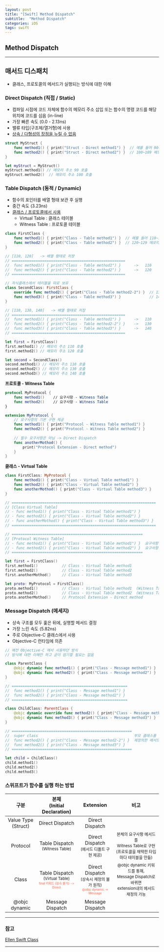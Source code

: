 ```yaml
---
layout: post
title: "[Swift] Method Dispatch"
subtitle:  "Method Dispatch"
categories: iOS
tags: swift
---
```

## Method Dispatch
  
---  
  
## 매서드 디스패치  
  
- 클래스, 프로토콜의 메서드가 실행되는 방식에 대한 이해  
  
### Direct Dispatch (직접 / Static)
  
- 컴파일 시점에 코드 자체에 함수의 메모리 주소 삽입 또는 함수의 명령 코드를 해당 위치에 코드를 심음 (in-line)
- 가장 빠른 속도 (0.0 - 2.13ns)
- 밸류 타입(구조체/열거형)에 사용
- <u>상속 / 다형성의 장점을 누릴 수 없음</u>
  
```swift
struct MyStruct {
    func method1() { print("Struct - Direct method1") }  // 예를 들어 90~99 메모리 주소에 저장
    func method2() { print("Struct - Direct method2") }  // 100~109 메모리 주소에 저장
}

let myStruct = MyStruct()
myStruct.method1() // 메모리 주소 90 호출
myStruct.method2()  // 메모리 주소 100 호출
```
  
### Table Dispatch (동적 / Dynamic)
  
- 함수의 포인터를 배열 형태 보관 후 실행
- 중간 속도 (3.23ns)
- <u>클래스 / 프로토콜에서 사용</u>
    - Virtual Table : 클래스 테이블
    - Witness Table : 프로토콜 테이블  
  
```swift
class FirstClass {
    func method1() { print("Class - Table method1") }  // 예를 들어 110~119 메모리 주소에 저장
    func method2() { print("Class - Table method2") }  // 120~129 메모리 주소에 저장
}

// [110, 120]   -> 배열 형태로 저장
// ====================================================
//  func method1() { print("Class - Table method1") }      ->   110
//  func method2() { print("Class - Table method2") }      ->   120
// ====================================================

// 자식클래스에서 테이블을 따로 보유
class SecondClass: FirstClass {
    override func method2() { print("Class - Table method2-2") }  // 130~139 메모리 주소에 저장
    func method3() { print("Class - Table method3") }             // 140~149 메모리 주소에 저장
}

// [110, 130, 140]   -> 배열 형태로 저장
// ====================================================
//  func method1() { print("Class - Table method1") }      ->   110
//  func method2() { print("Class - Table method2-2") }    ->   130
//  func method3() { print("Class - Table method3") }      ->   140
// ====================================================

let first = FirstClass()
first.method1() // 메모리 주소 110 호출
first.method2() // 메모리 주소 120 호출

let second = SecondClass()
second.method1() // 메모리 주소 110 호출
second.method2() // 메모리 주소 130 호출
second.method3() // 메모리 주소 140 호출
```
  
**프로토콜 - Witness Table**  
    
```swift
protocol MyProtocol {
    func method1()    // 요구사항 - Witness Table
    func method2()    // 요구사항 - Witness Table
}

extension MyProtocol {
    // 요구사항의 기본 구현 제공
    func method1() { print("Protocol - Witness Table method1") }
    func method2() { print("Protocol - Witness Table method2") }
    
    // 필수 요구사항은 아님 -> Direct Dispatch
    func anotherMothod() {
        print("Protocol Extension - Direct method")
    }
}
```

**클래스 - Virtual Table**  
  
```swift
class FirstClass: MyProtocol {
    func method1() { print("Class - Virtual Table method1") }
    func method2() { print("Class - Virtual Table method2") }
    func anotherMothod() { print("Class - Virtual Table method3") }
}

// ==================================================================
// [Class Virtual Table]
// - func method1() { print("Class - Virtual Table method1") }
// - func method2() { print("Class - Virtual Table method2") }
// - func anotherMothod() { print("Class - Virtual Table method3") }
// ==================================================================

// ============================================================
// [Protocol Witness Table]
// - func method1() { print("Class - Virtual Table method1") }  요구사항 -> 우선순위 반영
// - func method2() { print("Class - Virtual Table method2") }  요구사항 -> 우선순위 반영
// ============================================================

let first = FirstClass()
first.method1()           // Class - Virtual Table method1
first.method2()           // Class - Virtual Table method2
first.anotherMothod()     // Class - Virtual Table method3

let proto: MyProtocol = FirstClass()
proto.method1()           // Class - Virtual Table method1  (Witness Table)
proto.method2()           // Class - Virtual Table method2  (Witness Table)
proto.anotherMothod()     // Protocol Extension - Direct method

```
  
### Message Dispatch (메세지)  
  
- 상속 구조를 모두 훑은 뒤에, 실행할 메서드 결정
- 가장 느린 속도 (5.82ns)
- 주로 Objective-C 클래스에서 사용
- Objective-C 런타임에 의존

```swift
// 예전 Objective-C 에서 사용하던 방식
// 방식에 대한 이해만 하고 굳이 암기할 필요는 없음

class ParentClass {
    @objc dynamic func method1() { print("Class - Message method1") }
    @objc dynamic func method2() { print("Class - Message method2") }
}

// =====================================================
//  func method1() { print("Class - Message method1") }
//  func method2() { print("Class - Message method2") }
// =====================================================

class ChildClass: ParentClass {
    @objc dynamic override func method2() { print("Class - Message method2-2") }
    @objc dynamic func method3() { print("Class - Message method3") }
}

// =======================================================
//  super class                                            부모 클래스를 찾아가서 주소 확인
//  func method2() { print("Class - Message method2-2") }  재정의한 메서드는 다시 주소가짐
//  func method2() { print("Class - Message method3") }
// =======================================================

let child = ChildClass()
child.method1()
child.method2()
child.method3()
```
  
### 스위프트가 함수를 실행 하는 방법  
  
|구분|본체<br>(Initial Declaration)|Extension|비고|
|:---:|:---:|:---:|:---:|
|Value Type<br>(Struct)|Direct Dispatch|Direct Dispatch||
|Protocol|Table Dispatch<br><font size="2em">(Witness Table)</font>|Direct Dispatch<br><font size="2em">(메서드 디폴트 구현 제공)</font>|<font size="2em">본체의 요구사항 메서드를<br>Witness Table로 구현<br>(프로토콜을 채택한 타입마다 테이블을 만듦)</font>|
|Class|Table Dispatch<br><font size="2em">(Virtual Table)</font><br><font size="1em" color="tomato">final 키워드 (상속 불가) -> Direct</font>|Direct Dispatch<br><font size="2em">(상속시 재정의 불가 원칙)</font><br><font size="1em" color="tomato">@objc dynamic -> Message</font>|<font size="2em">@objc dynamic 키워드를 통해,<br>Message Dispatch로 바뀌면<br>extension내의 메서드 재정의 가능</font>|
|@objc dynamic|Message Dispatch|Message Dispatch||


----  
  
### 참고  
  
[Ellen Swift Class](https://www.inflearn.com/course/%EC%8A%A4%EC%9C%84%ED%94%84%ED%8A%B8-%EB%AC%B8%EB%B2%95-%EB%A7%88%EC%8A%A4%ED%84%B0-%EC%8A%A4%EC%BF%A8#)  
  
----  
  